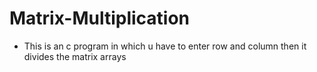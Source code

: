 # Matrix-Multiplication

- This is an c program in which u have to enter row and column then it divides the matrix arrays
